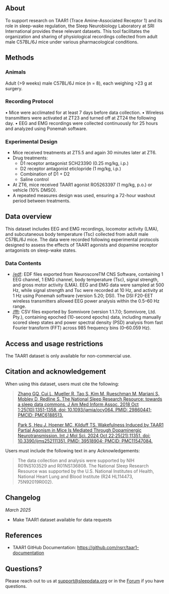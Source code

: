 ## About

To support research on TAAR1 (Trace Amine-Associated Receptor 1) and its role in sleep-wake regulation, the Sleep Neurobiology Laboratory at SRI International provides these relevant datasets. This tool facilitates the organization and sharing of physiological recordings collected from adult male C57BL/6J mice under various pharmacological conditions.

## Methods

### Animals

Adult (>9 weeks) male C57BL/6J mice (n = 8), each weighing >23 g at surgery.

### Recording Protocol

• Mice were acclimated for at least 7 days before data collection.
• Wireless transmitters were activated at ZT23 and turned off at ZT24 the following day.
• EEG and EMG recordings were collected continuously for 25 hours and analyzed using Ponemah software.

### Experimental Design

- Mice received treatments at ZT5.5 and again 30 minutes later at ZT6.
- Drug treatments:
  - D1 receptor antagonist SCH23390 (0.25 mg/kg, i.p.)
  - D2 receptor antagonist eticlopride (1 mg/kg, i.p.)
  - Combination of D1 + D2
  - Saline control
- At ZT6, mice received TAAR1 agonist RO5263397 (1 mg/kg, p.o.) or vehicle (10% DMSO).
- A repeated measures design was used, ensuring a 72-hour washout period between treatments.

## Data overview

This dataset includes EEG and EMG recordings, locomotor activity (LMA), and subcutaneous body temperature (Tsc) collected from adult male C57BL/6J mice. The data were recorded following experimental protocols designed to assess the effects of TAAR1 agonists and dopamine receptor antagonists on sleep-wake states.

### Data Contents

- [/edf](:files_path:/original/edf): EDF files exported from NeuroscoreTM CNS Software, containing 1 EEG channel, 1 EMG channel, body temperature (Tsc), signal strength, and gross motor activity (LMA). EEG and EMG data were sampled at 500 Hz, while signal strength and Tsc were recorded at 10 Hz, and activity at 1 Hz using Ponemah software (version 5.20; DSI). The DSI F20-EET wireless transmitters allowed EEG power analysis within the 0.5–60 Hz range.
- [/fft](:files_path:/original/fft): CSV files exported by Somnivore (version 1.1.7.0; Somnivore, Ltd. Pty.), containing epoched (10-second epochs) data, including manually scored sleep states and power spectral density (PSD) analysis from fast Fourier transform (FFT) across 985 frequency bins (0–60.059 Hz).

## Access and usage restrictions

The TAAR1 dataset is only available for non-commercial use.

## Citation and acknowledgement

When using this dataset, users must cite the following:

> [Zhang GQ, Cui L, Mueller R, Tao S, Kim M, Rueschman M, Mariani S, Mobley D, Redline S. The National Sleep Research Resource: towards a sleep data commons. J Am Med Inform Assoc. 2018 Oct 1;25(10):1351-1358. doi: 10.1093/jamia/ocy064. PMID: 29860441; PMCID: PMC6188513.](https://pubmed.ncbi.nlm.nih.gov/29860441/)
> 
> [Park S, Heu J, Hoener MC, Kilduff TS. Wakefulness Induced by TAAR1 Partial Agonism in Mice Is Mediated Through Dopaminergic Neurotransmission. Int J Mol Sci. 2024 Oct 22;25(21):11351. doi: 10.3390/ijms252111351. PMID: 39518904; PMCID: PMC11547084.](https://pubmed.ncbi.nlm.nih.gov/39518904/)

Users must include the following text in any Acknowledgements:

> The data collection and analysis were supported by NIH R01NS103529 and R01NS136808.  The National Sleep Research Resource was supported by the U.S. National Institutes of Health, National Heart Lung and Blood Institute (R24 HL114473, 75N92019R002).

## Changelog

*March 2025*

- Make TAAR1 dataset available for data requests

## References

-	TAAR1 GitHub Documentation: https://github.com/nsrr/taar1-documentation

## Questions?

Please reach out to us at support@sleepdata.org or in the [Forum](https://sleepdata.org/forum) if you have questions.
